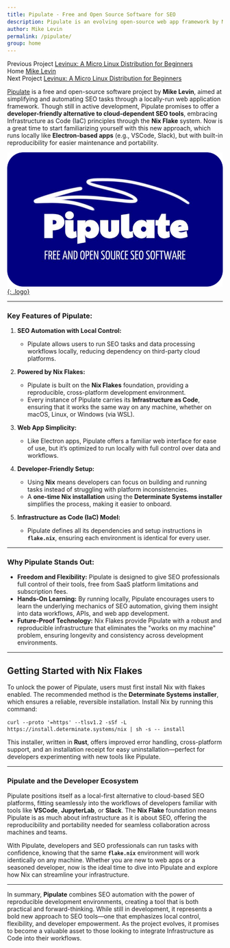 ```yaml
---
title: Pipulate - Free and Open Source Software for SEO
description: Pipulate is an evolving open-source web app framework by Mike Levin for automating SEO tasks, designed to run locally using Nix Flakes.
author: Mike Levin
permalink: /pipulate/
group: home
---
```


<div class="post-navigation">
  <div class="previous-post">
    <span class="nav-label">Previous Project</span>
    <a href="/levinux/">Levinux: A Micro Linux Distribution for Beginners</a>
  </div>
  
  <div class="home-link">
    <span class="nav-label">Home</span>
    <a href="{{ '/' | relative_url }}">Mike Levin</a>
  </div>
  
  <div class="next-post">
    <span class="nav-label">Next Project</span>
    <a href="/levinux/">Levinux: A Micro Linux Distribution for Beginners</a>
  </div>
</div>

[Pipulate](https://pipulate.com/) is a free and open-source software project by **Mike Levin**, aimed at simplifying and automating SEO tasks through a locally-run web application framework. Though still in active development, Pipulate promises to offer a **developer-friendly alternative to cloud-dependent SEO tools**, embracing Infrastructure as Code (IaC) principles through the **Nix Flake** system. Now is a great time to start familiarizing yourself with this new approach, which runs locally like **Electron-based apps** (e.g., VSCode, Slack), but with built-in reproducibility for easier maintenance and portability.

[![Pipulate Logo - Open source SEO software](/assets/logo/Pipulate.PNG){: .logo}](https://pipulate.com/)

---

### **Key Features of Pipulate:**

1. **SEO Automation with Local Control:**
   - Pipulate allows users to run SEO tasks and data processing workflows locally, reducing dependency on third-party cloud platforms.

2. **Powered by Nix Flakes:**
   - Pipulate is built on the **Nix Flakes** foundation, providing a reproducible, cross-platform development environment.
   - Every instance of Pipulate carries its **Infrastructure as Code**, ensuring that it works the same way on any machine, whether on macOS, Linux, or Windows (via WSL).

3. **Web App Simplicity:**
   - Like Electron apps, Pipulate offers a familiar web interface for ease of use, but it’s optimized to run locally with full control over data and workflows.

4. **Developer-Friendly Setup:**
   - Using **Nix** means developers can focus on building and running tasks instead of struggling with platform inconsistencies.
   - A **one-time Nix installation** using the **Determinate Systems installer** simplifies the process, making it easier to onboard.

5. **Infrastructure as Code (IaC) Model:**
   - Pipulate defines all its dependencies and setup instructions in **`flake.nix`**, ensuring each environment is identical for every user.

---

### **Why Pipulate Stands Out:**

- **Freedom and Flexibility:** Pipulate is designed to give SEO professionals full control of their tools, free from SaaS platform limitations and subscription fees.
- **Hands-On Learning:** By running locally, Pipulate encourages users to learn the underlying mechanics of SEO automation, giving them insight into data workflows, APIs, and web app development.
- **Future-Proof Technology:** Nix Flakes provide Pipulate with a robust and reproducible infrastructure that eliminates the "works on my machine" problem, ensuring longevity and consistency across development environments.

---

## **Getting Started with Nix Flakes**

To unlock the power of Pipulate, users must first install Nix with flakes enabled. The recommended method is the **Determinate Systems installer**, which ensures a reliable, reversible installation. Install Nix by running this command:

```
curl --proto '=https' --tlsv1.2 -sSf -L https://install.determinate.systems/nix | sh -s -- install
```

This installer, written in **Rust**, offers improved error handling, cross-platform support, and an installation receipt for easy uninstallation—perfect for developers experimenting with new tools like Pipulate.

---

### **Pipulate and the Developer Ecosystem**

Pipulate positions itself as a local-first alternative to cloud-based SEO platforms, fitting seamlessly into the workflows of developers familiar with tools like **VSCode**, **JupyterLab**, or **Slack**. The **Nix Flake** foundation means Pipulate is as much about infrastructure as it is about SEO, offering the reproducibility and portability needed for seamless collaboration across machines and teams.

With Pipulate, developers and SEO professionals can run tasks with confidence, knowing that the same **`flake.nix`** environment will work identically on any machine. Whether you are new to web apps or a seasoned developer, now is the ideal time to dive into Pipulate and explore how Nix can streamline your infrastructure.

---

In summary, **Pipulate** combines SEO automation with the power of reproducible development environments, creating a tool that is both practical and forward-thinking. While still in development, it represents a bold new approach to SEO tools—one that emphasizes local control, flexibility, and developer empowerment. As the project evolves, it promises to become a valuable asset to those looking to integrate Infrastructure as Code into their workflows.
